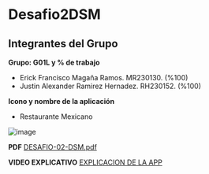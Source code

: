 # Desafio2DSM

## Integrantes del Grupo

**Grupo: G01L y % de trabajo**
- Erick Francisco Magaña Ramos. MR230130. (%100)
- Justin Alexander Ramirez Hernadez. RH230152. (%100)

**Icono y nombre de la aplicación**

- Restaurante Mexicano
  
![image](https://github.com/user-attachments/assets/1f402c6f-edcf-4b13-b8cd-a4db2079c4fb)

**PDF**
[DESAFIO-02-DSM.pdf](https://github.com/user-attachments/files/17035403/DESAFIO-02-DSM.pdf)

**VIDEO EXPLICATIVO**
[EXPLICACION DE LA APP](https://drive.google.com/drive/folders/1H8Dzakj_Wp4ImgwbhJSKMBdUy2DS7h9Q?usp=sharing)
